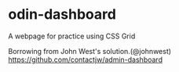 # odin-dashboard

A webpage for practice using CSS Grid

Borrowing from John West's solution.(@johnwest)
https://github.com/contactjw/admin-dashboard
